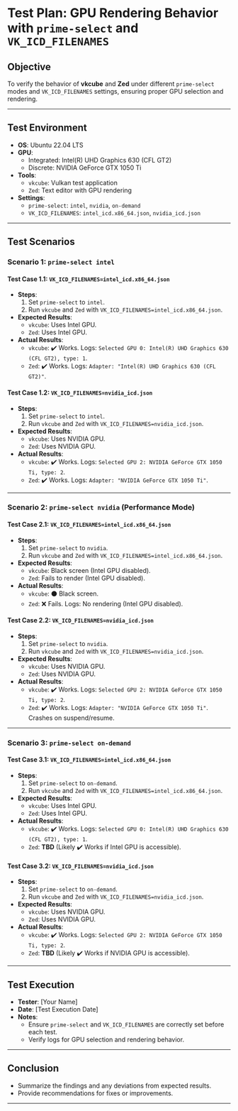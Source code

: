 # Test Plan: GPU Rendering Behavior with `prime-select` and `VK_ICD_FILENAMES`

## Objective
To verify the behavior of **vkcube** and **Zed** under different `prime-select` modes and `VK_ICD_FILENAMES` settings, ensuring proper GPU selection and rendering.

---

## Test Environment
- **OS**: Ubuntu 22.04 LTS
- **GPU**: 
  - Integrated: Intel(R) UHD Graphics 630 (CFL GT2)
  - Discrete: NVIDIA GeForce GTX 1050 Ti
- **Tools**:
  - `vkcube`: Vulkan test application
  - `Zed`: Text editor with GPU rendering
- **Settings**:
  - `prime-select`: `intel`, `nvidia`, `on-demand`
  - `VK_ICD_FILENAMES`: `intel_icd.x86_64.json`, `nvidia_icd.json`

---

## Test Scenarios

### Scenario 1: `prime-select intel`
#### Test Case 1.1: `VK_ICD_FILENAMES=intel_icd.x86_64.json`
- **Steps**:
  1. Set `prime-select` to `intel`.
  2. Run `vkcube` and `Zed` with `VK_ICD_FILENAMES=intel_icd.x86_64.json`.
- **Expected Results**:
  - `vkcube`: Uses Intel GPU.
  - `Zed`: Uses Intel GPU.
- **Actual Results**:
  - `vkcube`: ✔️ Works. Logs: `Selected GPU 0: Intel(R) UHD Graphics 630 (CFL GT2), type: 1`.
  - `Zed`: ✔️ Works. Logs: `Adapter: "Intel(R) UHD Graphics 630 (CFL GT2)"`.

#### Test Case 1.2: `VK_ICD_FILENAMES=nvidia_icd.json`
- **Steps**:
  1. Set `prime-select` to `intel`.
  2. Run `vkcube` and `Zed` with `VK_ICD_FILENAMES=nvidia_icd.json`.
- **Expected Results**:
  - `vkcube`: Uses NVIDIA GPU.
  - `Zed`: Uses NVIDIA GPU.
- **Actual Results**:
  - `vkcube`: ✔️ Works. Logs: `Selected GPU 2: NVIDIA GeForce GTX 1050 Ti, type: 2`.
  - `Zed`: ✔️ Works. Logs: `Adapter: "NVIDIA GeForce GTX 1050 Ti"`.

---

### Scenario 2: `prime-select nvidia` (Performance Mode)
#### Test Case 2.1: `VK_ICD_FILENAMES=intel_icd.x86_64.json`
- **Steps**:
  1. Set `prime-select` to `nvidia`.
  2. Run `vkcube` and `Zed` with `VK_ICD_FILENAMES=intel_icd.x86_64.json`.
- **Expected Results**:
  - `vkcube`: Black screen (Intel GPU disabled).
  - `Zed`: Fails to render (Intel GPU disabled).
- **Actual Results**:
  - `vkcube`: ⚫ Black screen.
  - `Zed`: ❌ Fails. Logs: No rendering (Intel GPU disabled).

#### Test Case 2.2: `VK_ICD_FILENAMES=nvidia_icd.json`
- **Steps**:
  1. Set `prime-select` to `nvidia`.
  2. Run `vkcube` and `Zed` with `VK_ICD_FILENAMES=nvidia_icd.json`.
- **Expected Results**:
  - `vkcube`: Uses NVIDIA GPU.
  - `Zed`: Uses NVIDIA GPU.
- **Actual Results**:
  - `vkcube`: ✔️ Works. Logs: `Selected GPU 2: NVIDIA GeForce GTX 1050 Ti, type: 2`.
  - `Zed`: ✔️ Works. Logs: `Adapter: "NVIDIA GeForce GTX 1050 Ti"`. Crashes on suspend/resume.

---

### Scenario 3: `prime-select on-demand`
#### Test Case 3.1: `VK_ICD_FILENAMES=intel_icd.x86_64.json`
- **Steps**:
  1. Set `prime-select` to `on-demand`.
  2. Run `vkcube` and `Zed` with `VK_ICD_FILENAMES=intel_icd.x86_64.json`.
- **Expected Results**:
  - `vkcube`: Uses Intel GPU.
  - `Zed`: Uses Intel GPU.
- **Actual Results**:
  - `vkcube`: ✔️ Works. Logs: `Selected GPU 0: Intel(R) UHD Graphics 630 (CFL GT2), type: 1`.
  - `Zed`: **TBD** (Likely ✔️ Works if Intel GPU is accessible).

#### Test Case 3.2: `VK_ICD_FILENAMES=nvidia_icd.json`
- **Steps**:
  1. Set `prime-select` to `on-demand`.
  2. Run `vkcube` and `Zed` with `VK_ICD_FILENAMES=nvidia_icd.json`.
- **Expected Results**:
  - `vkcube`: Uses NVIDIA GPU.
  - `Zed`: Uses NVIDIA GPU.
- **Actual Results**:
  - `vkcube`: ✔️ Works. Logs: `Selected GPU 2: NVIDIA GeForce GTX 1050 Ti, type: 2`.
  - `Zed`: **TBD** (Likely ✔️ Works if NVIDIA GPU is accessible).

---

## Test Execution
- **Tester**: [Your Name]
- **Date**: [Test Execution Date]
- **Notes**:
  - Ensure `prime-select` and `VK_ICD_FILENAMES` are correctly set before each test.
  - Verify logs for GPU selection and rendering behavior.

---

## Conclusion
- Summarize the findings and any deviations from expected results.
- Provide recommendations for fixes or improvements.

---

